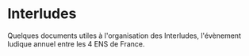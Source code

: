 # Interludes
Quelques documents utiles à l'organisation des Interludes, l'évènement ludique annuel entre les 4 ENS de France.
